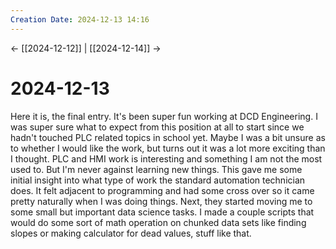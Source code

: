 ```yaml
---
Creation Date: 2024-12-13 14:16
---
```


<- [[2024-12-12]] | [[2024-12-14]]  ->

# 2024-12-13
Here it is, the final entry. It's been super fun working at DCD Engineering. I was super sure what to expect from this position at all to start since we hadn't touched PLC related topics in school yet. Maybe I was a bit unsure as to whether I would like the work, but turns out it was a lot more exciting than I thought. PLC and HMI work is interesting and something I am not the most used to. But I'm never against learning new things. This gave me some initial insight into what type of work the standard automation technician does. It felt adjacent to programming and had some cross over so it came pretty naturally when I was doing things. Next, they started moving me to some small but important data science tasks. I made a couple scripts that would do some sort of math operation on chunked data sets like finding slopes or making calculator for dead values, stuff like that. 